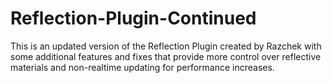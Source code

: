 Reflection-Plugin-Continued
===========================

This is an updated version of the Reflection Plugin created by Razchek with some additional features and fixes that provide more control over reflective materials and non-realtime updating for performance increases.
